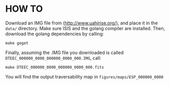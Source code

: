 # HOW TO
Download an IMG file from (http://www.uahirise.org/), and place it in the `data/` directory. Make sure ISIS and the golang compiler are installed. Then, download the golang dependencies by calling:
```
make goget
```
Finally, assuming the .IMG file you downloaded is called `DTEEC_000000_0000_000000_0000_000.IMG`, call:
```
make DTEEC_000000_0000_000000_0000_000.fits
```
You will find the output traversability map in `figures/maps/ESP_000000_0000`
